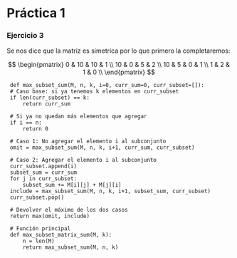 # Práctica 1

### Ejercicio 3
Se nos dice que la matriz es simetrica por lo que primero la completaremos:

$$
\begin{pmatrix}
 0 & 10 & 10 & 1 \\
 10 & 0 & 5 & 2 \\
 10 & 5 & 0 & 1 \\
 1 & 2 & 1 & 0 \\
\end{pmatrix}
$$

     def max_subset_sum(M, n, k, i=0, curr_sum=0, curr_subset=[]):
     # Caso base: si ya tenemos k elementos en curr_subset
     if len(curr_subset) == k:
         return curr_sum
 
     # Si ya no quedan más elementos que agregar
     if i == n:
         return 0
 
     # Caso 1: No agregar el elemento i al subconjunto
     omit = max_subset_sum(M, n, k, i+1, curr_sum, curr_subset)
 
     # Caso 2: Agregar el elemento i al subconjunto
     curr_subset.append(i)
     subset_sum = curr_sum
     for j in curr_subset:
         subset_sum += M[i][j] + M[j][i]
     include = max_subset_sum(M, n, k, i+1, subset_sum, curr_subset)
     curr_subset.pop()
 
     # Devolver el máximo de los dos casos
     return max(omit, include)
 
     # Función principal
     def max_subset_matrix_sum(M, k):
         n = len(M)
         return max_subset_sum(M, n, k)
             
